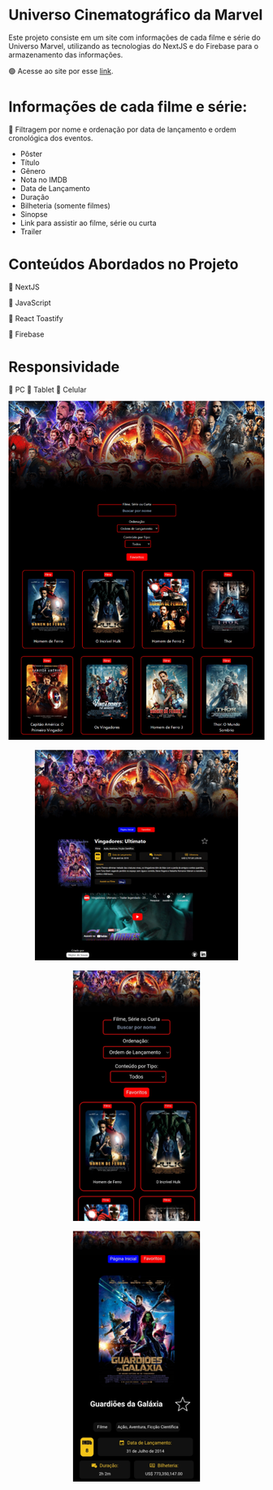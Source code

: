 # Universo Cinematográfico da Marvel

Este projeto consiste em um site com informações de cada filme e série do Universo Marvel, utilizando as tecnologias do NextJS e do Firebase para o armazenamento das informações.

🟢 Acesse ao site por esse <a href="https://universomarvelstudios.vercel.app">link</a>.

# Informações de cada filme e série:

📍 Filtragem por nome e ordenação por data de lançamento e ordem cronológica dos eventos.

- Pôster
- Título
- Gênero
- Nota no IMDB
- Data de Lançamento
- Duração
- Bilheteria (somente filmes)
- Sinopse
- Link para assistir ao filme, série ou curta
- Trailer

# Conteúdos Abordados no Projeto

<p>📍 NextJS
<p>📍 JavaScript
<p>📍 React Toastify
<p>📍 Firebase
  
# Responsividade

📍 PC
📍 Tablet
📍 Celular

<div align="center">
<img src="https://raw.githubusercontent.com/Heytordesouza/MarvelUniverse/projeto-finalizado/public/printpchome.png?token=GHSAT0AAAAAACCEQFK2FBN6MZP7EW3CJNLYZJUEDRQ" width="900px" />
</div>
<br>
<div align="center">
<img src="https://raw.githubusercontent.com/Heytordesouza/MarvelUniverse/projeto-finalizado/public/printpcfilme.png?token=GHSAT0AAAAAACCEQFK2JYPLM4BKTJIKVH7YZJUECQA" width="400px" />
</div>
<br>
<div align="center">
<img src="https://raw.githubusercontent.com/Heytordesouza/MarvelUniverse/projeto-finalizado/public/printcelularhome.jpg?token=GHSAT0AAAAAACCEQFK2VSWXL4WJGCSIP5UIZJUEBUA" width="250px" />
</div>
<br>
<div align="center">
<img src="https://raw.githubusercontent.com/Heytordesouza/MarvelUniverse/projeto-finalizado/public/printcelularfilme.jpg?token=GHSAT0AAAAAACCEQFK2F4RJ33R2QCL75DKWZJUEAIA" width="250px" />
</div>
